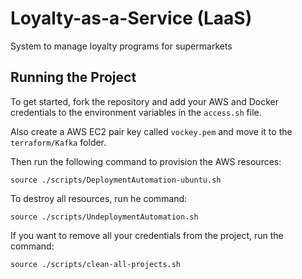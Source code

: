 # Loyalty-as-a-Service (LaaS)

System to manage loyalty programs for supermarkets

## Running the Project

To get started, fork the repository and add your AWS and Docker credentials to the environment variables in the `access.sh` file.

Also create a AWS EC2 pair key called `vockey.pem` and move it to the `terraform/Kafka` folder.

Then run the following command to provision the AWS resources:

    source ./scripts/DeploymentAutomation-ubuntu.sh

To destroy all resources, run he command:

    source ./scripts/UndeploymentAutomation.sh

If you want to remove all your credentials from the project, run the command:

    source ./scripts/clean-all-projects.sh
